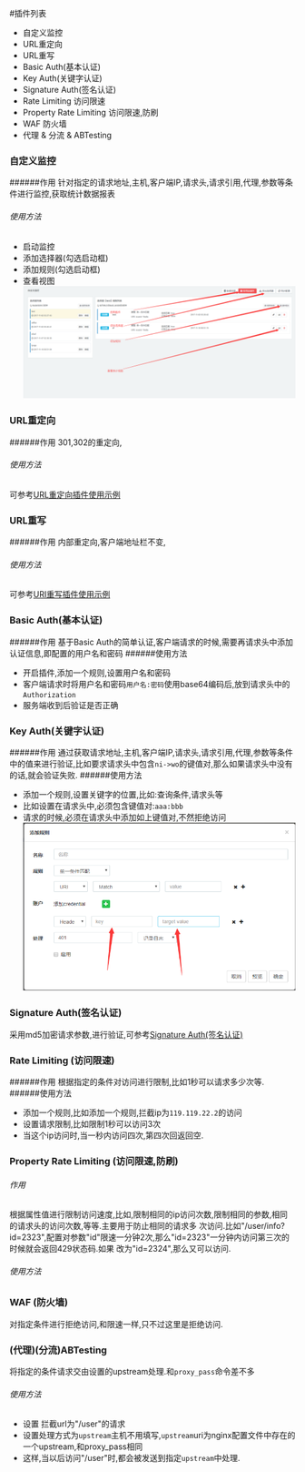 #插件列表
* 自定义监控
* URL重定向
* URL重写
* Basic Auth(基本认证)
* Key Auth(关键字认证)
* Signature Auth(签名认证)
* Rate Limiting 访问限速
* Property Rate Limiting 访问限速,防刷
* WAF 防火墙
* 代理 & 分流 & ABTesting

### 自定义监控
######作用
针对指定的请求地址,主机,客户端IP,请求头,请求引用,代理,参数等条件进行监控,获取统计数据报表
###### 使用方法
* 启动监控
* 添加选择器(勾选启动框)
* 添加规则(勾选启动框)
* 查看视图
![界面](img/自定义监控.png)
### URL重定向
######作用
301,302的重定向,
###### 使用方法
可参考[URL重定向插件使用示例](http://orange.sumory.com/docs/usages/redirect/)
### URL重写
######作用
内部重定向,客户端地址栏不变,
###### 使用方法
可参考[URI重写插件使用示例](http://orange.sumory.com/docs/usages/rewrite/)
### Basic Auth(基本认证)
######作用
基于Basic Auth的简单认证,客户端请求的时候,需要再请求头中添加认证信息,即配置的用户名和密码
######使用方法
* 开启插件,添加一个规则,设置用户名和密码
* 客户端请求时将用户名和密码`用户名:密码`使用base64编码后,放到请求头中的`Authorization`
* 服务端收到后验证是否正确
### Key Auth(关键字认证)
######作用
通过获取请求地址,主机,客户端IP,请求头,请求引用,代理,参数等条件中的值来进行验证,比如要求请求头中包含`ni->wo`的键值对,那么如果请求头中没有的话,就会验证失败.
######使用方法
* 添加一个规则,设置关键字的位置,比如:查询条件,请求头等
* 比如设置在请求头中,必须包含键值对:`aaa:bbb`
* 请求的时候,必须在请求头中添加如上键值对,不然拒绝访问
![关键字认证](img/关键字认证.png)
### Signature Auth(签名认证)
采用md5加密请求参数,进行验证,可参考[Signature Auth(签名认证)](https://github.com/sumory/orange/issues/72)
### Rate Limiting (访问限速)
######作用
根据指定的条件对访问进行限制,比如1秒可以请求多少次等.
######使用方法
* 添加一个规则,比如添加一个规则,拦截ip为`119.119.22.2`的访问
* 设置请求限制,比如限制1秒可以访问3次
* 当这个ip访问时,当一秒内访问四次,第四次回返回空.
### Property Rate Limiting (访问限速,防刷)
###### 作用
根据属性值进行限制访问速度,比如,限制相同的ip访问次数,限制相同的参数,相同的请求头的访问次数,等等.主要用于防止相同的请求多
次访问.比如"/user/info?id=2323",配置对参数"id"限速一分钟2次,那么"id=2323"一分钟内访问第三次的时候就会返回429状态码.如果
改为"id=2324",那么又可以访问.
###### 使用方法

### WAF (防火墙)
对指定条件进行拒绝访问,和限速一样,只不过这里是拒绝访问.
### (代理)(分流)ABTesting
将指定的条件请求交由设置的upstream处理.和`proxy_pass`命令差不多
###### 使用方法
* 设置 拦截url为"/user"的请求
* 设置处理方式为`upstream`主机不用填写,`upstream`uri为nginx配置文件中存在的一个upstream,和proxy_pass相同
* 这样,当以后访问"/user"时,都会被发送到指定`upstream`中处理.